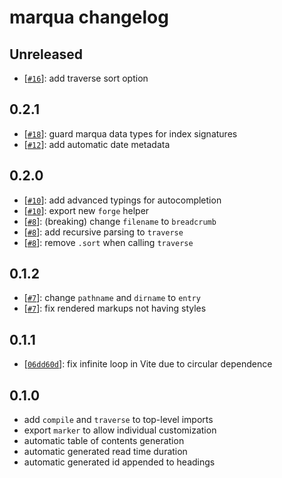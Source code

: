 # marqua changelog

## Unreleased

- [[`#16`](https://github.com/ignatiusmb/marqua/pull/16)]: add traverse sort option

## 0.2.1

- [[`#18`](https://github.com/ignatiusmb/marqua/pull/18)]: guard marqua data types for index signatures
- [[`#12`](https://github.com/ignatiusmb/marqua/pull/12)]: add automatic date metadata

## 0.2.0

- [[`#10`](https://github.com/ignatiusmb/marqua/pull/10)]: add advanced typings for autocompletion
- [[`#10`](https://github.com/ignatiusmb/marqua/pull/10)]: export new `forge` helper
- [[`#8`](https://github.com/ignatiusmb/marqua/pull/8)]: (breaking) change `filename` to `breadcrumb`
- [[`#8`](https://github.com/ignatiusmb/marqua/pull/8)]: add recursive parsing to `traverse`
- [[`#8`](https://github.com/ignatiusmb/marqua/pull/8)]: remove `.sort` when calling `traverse`

## 0.1.2

- [[`#7`](https://github.com/ignatiusmb/marqua/pull/7)]: change `pathname` and `dirname` to `entry`
- [[`#7`](https://github.com/ignatiusmb/marqua/pull/7)]: fix rendered markups not having styles

## 0.1.1

- [[`06dd60d`](06dd60d9eddf6c0125f91088117f21119b66f71a)]: fix infinite loop in Vite due to circular dependence

## 0.1.0

- add `compile` and `traverse` to top-level imports
- export `marker` to allow individual customization
- automatic table of contents generation
- automatic generated read time duration
- automatic generated id appended to headings
